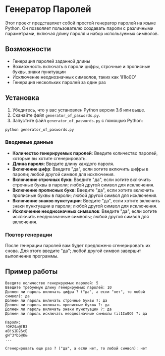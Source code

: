 # Генератор Паролей

Этот проект представляет собой простой генератор паролей на языке Python. Он позволяет пользователю создавать пароли с различными параметрами, включая длину пароля и набор используемых символов.

## Возможности

- Генерация паролей заданной длины
- Возможность включать в пароли цифры, строчные и прописные буквы, знаки пунктуации
- Исключение неоднозначных символов, таких как 'il1Io0O'
- Генерация нескольких паролей за один раз

## Установка

1. Убедитесь, что у вас установлен Python версии 3.6 или выше.
2. Скачайте файл `generator_of_paswords.py`.
3. Запустите файл `generator_of_paswords.py` с помощью Python:

```sh
python generator_of_paswords.py
```

### Вводимые данные

- **Количество генерируемых паролей**: Введите количество паролей, которые вы хотите сгенерировать.
- **Длина пароля**: Введите длину каждого пароля.
- **Включение цифр**: Введите "да", если хотите включить цифры в пароли; любой другой символ для исключения.
- **Включение строчных букв**: Введите "да", если хотите включить строчные буквы в пароли; любой другой символ для исключения.
- **Включение прописных букв**: Введите "да", если хотите включить прописные буквы в пароли; любой другой символ для исключения.
- **Включение знаков пунктуации**: Введите "да", если хотите включить знаки пунктуации в пароли; любой другой символ для исключения.
- **Исключение неоднозначных символов**: Введите "да", если хотите исключить неоднозначные символы; любой другой символ для включения.

### Повтор генерации

После генерации паролей вам будет предложено сгенерировать их снова. Для этого введите "да"; любой другой символ завершит выполнение программы.

## Пример работы

```
Введите количество генерируемых паролей: 5
Введите требуемую длину генерируемых паролей: 10
Должен ли пароль включать цифры ? ("да", а если "нет", то любой символ): да
Должен ли пароль включать строчные буквы ?: да
Должен ли пароль включать прописные буквы ?: да
Должен ли пароль включать знаки пунктуации ?: да
Должен ли пароль исключать неоднозначные символы (il1Io0O) ?: да

Пароли:
!Q#2$a@fB3
aB!$1D2&cE
gH^3*b5@K&
...

Сгенерировать еще раз ? ("да", а если нет, то любой символ): нет
```